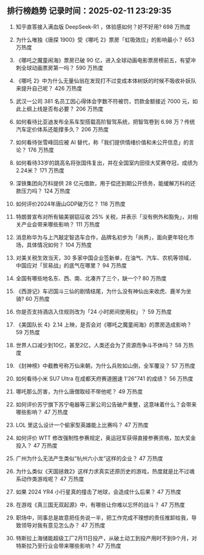 
## 排行榜趋势 记录时间：2025-02-11 23:29:35
  
  1. 知乎直答接入满血版 DeepSeek-R1 ，体验感如何？好不好用? 698 万热度
    
  2. 为什么唯独《唐探 1900》受《哪吒 2》票房「虹吸效应」的影响最小？ 653 万热度
    
  3. 《哪吒之魔童闹海》票房已破 90 亿，进入全球动画电影票房榜前五，有望冲刺全球动画票房第一吗？ 590 万热度
    
  4. 《哪吒 2》中为什么无量仙翁在发现打不过变成本体树妖的时候不吸收补妖队来提升自己呢？ 426 万热度
    
  5. 武汉一公司 381 名员工因心得体会字数不符被罚，罚款金额接近 7000 元，如此上纲上线是否有必要？ 206 万热度
    
  6. 如何看待比亚迪发布全系车型搭载高阶智驾系统，把智驾卷到 6.98 万？传统汽车定价体系还能撑多久？ 206 万热度
    
  7. 如何看待张雪峰回应被 AI 替代，称「我们提供情绪价值和未公开信息」的言论？ 176 万热度
    
  8. 如何看待33岁的跳高名将张国伟复出，并在全国室内田径大奖赛夺冠，成绩为2.24米？ 171 万热度
    
  9. 深铁集团向万科提供 28 亿元借款，用于偿还到期公开债务，能缓解万科的还款压力吗？ 124 万热度
    
  10. 如何评价2024年唐山GDP破万亿？ 118 万热度
    
  11. 特朗普宣布对所有输美钢铝征收 25% 关税，并表示「没有例外和豁免」，对相关产业会带来哪些影响？ 111 万热度
    
  12. 消息称华为与上汽敲定智选车合作，品牌名初步为「尚界」，面向更年轻化市场，具体情况如何？ 104 万热度
    
  13. 对美关税生效当天，30 多家中国企业签新单，在油气、汽车、农机等领域，中国应对「贸易战」的底气在哪里？ 94 万热度
    
  14. 全国有哪些地名东、西、南、北凑齐了三个，缺一个? 80 万热度
    
  15. 《西游记》车迟国斗三仙的剧情结尾，为什么没有神仙出来收虎、鹿羊为坐骑? 60 万热度
    
  16. 你是否支持酒店入住规则改为「24 小时房间使用权」？ 59 万热度
    
  17. 《美国队长 4》2.14 上映，是否会对《哪吒之魔童闹海》的票房造成影响？ 59 万热度
    
  18. 世界人口减少到10亿，甚至2亿，人类还会为了资源而争斗不休吗？ 58 万热度
    
  19. 《封神榜》中截教号称万仙来朝，为什么兵败如山倒，全军覆没？ 57 万热度
    
  20. 如何看待小米 SU7 Ultra 在成都天府赛道圈速 1'26"741 的成绩？ 56 万热度
    
  21. 哪吒那么厉害，为什么唐僧取经不带他呢？ 49 万热度
    
  22. 如何评价苏宁旗下苏宁电器等三家公司公告破产重整，这意味着什么？会带来哪些影响？ 47 万热度
    
  23. LOL 里这么设计一个偷家型英雄能上比赛吗？ 47 万热度
    
  24. 如何评价 WTT 修改强制性参赛规定，奥运冠军获得直接参赛资格，加大奖金投入？ 47 万热度
    
  25. 广州为什么无法产生类似“杭州六小龙”这样的企业？ 47 万热度
    
  26. 为什么类似《天国拯救2》这样力求真实还原历史的游戏，热度就是比不过魂系动作类游戏呢？ 47 万热度
    
  27. 如果 2024 YR4 小行星真的撞击了地球，会造成什么后果？ 47 万热度
    
  28. 在游戏《真三国无双起源》中，有哪些让你难以忘怀的战斗？ 47 万热度
    
  29. 职场中，同事总是故意把任务说一半，把工作完成不理想的责任推卸给我，导致领导对我有意见怎么办？ 47 万热度
    
  30. 特斯拉上海储能超级工厂2月11日投产，从破土动工到投产用时不到9个月，对特斯拉乃至行业会带来哪些影响？ 47 万热度
    